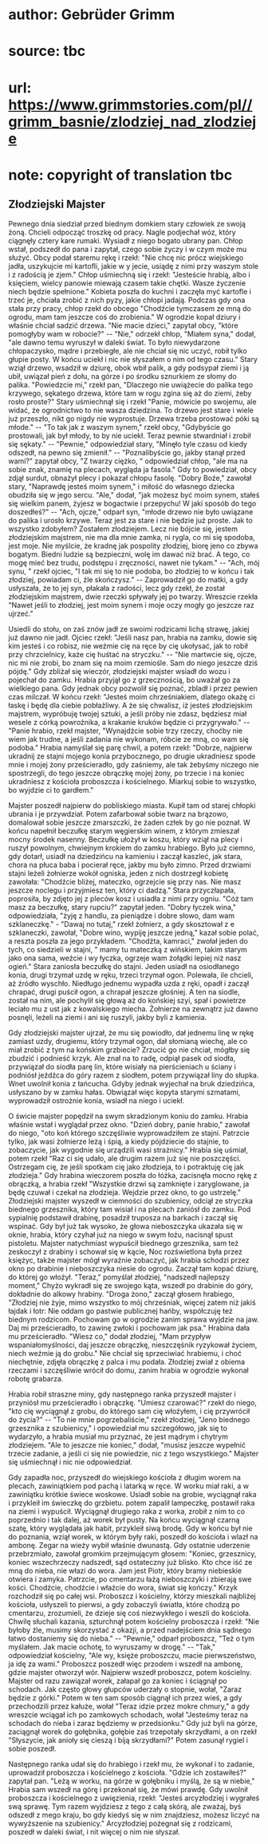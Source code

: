 # author: Gebrüder Grimm
# source: tbc
# url: https://www.grimmstories.com/pl//grimm_basnie/zlodziej_nad_zlodzieje
# note: copyright of translation tbc

## Złodziejski Majster 

Pewnego dnia siedział przed biednym domkiem stary człowiek ze swoją
żoną. Chcieli odpocząć troszkę od pracy. Nagle podjechał wóz, który
ciągnęły cztery kare rumaki. Wysiadł z niego bogato ubrany pan. Chłop
wstał, podszedł do pana i zapytał, czego sobie życzy i w czym może mu
służyć. Obcy podał staremu rękę i rzekł: "Nie chcę nic prócz wiejskiego
jadła, uszykujcie mi kartofli, jakie w y jecie, usiądę z nimi przy
waszym stole i z radością je zjem." Chłop uśmiechną się i rzekł:
"Jesteście hrabią, albo i księciem, wielcy panowie miewają czasem takie
chętki. Wasze życzenie niech będzie spełnione." Kobieta poszła do
kuchni i zaczęła myć kartofle i trzeć je, chciała zrobić z nich pyzy,
jakie chłopi jadają. Podczas gdy ona stała przy pracy, chłop rzekł do
obcego "Chodźcie tymczasem ze mną do ogrodu, mam tam jeszcze coś do
zrobienia." W ogrodzie kopał dziury i właśnie chciał sadzić drzewa.
"Nie macie dzieci," zapytał obcy, "które pomogłyby wam w robocie?"
-- "Nie," odrzekł chłop, "Miałem syna," dodał, "ale dawno temu
wyruszył w daleki świat. To było niewydarzone chłopaczysko, mądre i
przebiegłe, ale nie chciał się nic uczyć, robił tylko głupie posty. W
końcu uciekł i nic nie słyszałem o nim od tego czasu." Stary wziął
drzewo, wsadził w dziurę, obok wbił palik, a gdy podsypał ziemi i ją
ubił, uwiązał pień z dołu, na górze i po środku sznurkiem ze słomy do
palika. "Powiedzcie mi," rzekł pan, "Dlaczego nie uwiążecie do palika
tego krzywego, sękatego drzewa, które tam w rogu zgina się aż do ziemi,
żeby rosło proste?" Stary uśmiechnął się i rzekł "Panie, mówicie po
swojemu, ale widać, że ogrodnictwo to nie wasza dziedzina. To drzewo
jest stare i wiele już przeszło, nikt go nigdy nie wyprostuje. Drzewa
trzeba prostować póki są młode." -- "To tak jak z waszym synem,"
rzekł obcy, "Gdybyście go prostowali, jak był młody, to by nie uciekł.
Teraz pewnie stwardniał i zrobił się sękaty." -- "Pewnie,"
odpowiedział stary, "Minęło tyle czasu od kiedy odszedł, na pewno się
zmienił." -- "Poznalibyście go, jakby stanął przed wami?" zapytał
obcy, "Z twarzy ciężko, " odpowiedział chłop, "ale ma na sobie znak,
znamię na plecach, wygląda ja fasola." Gdy to powiedział, obcy zdjął
surdut, obnażył plecy i pokazał chłopu fasolę. "Dobry Boże," zawołał
stary, "Naprawdę jesteś moim synem," i miłość do własnego dziecka
obudziła się w jego sercu. "Ale," dodał, "jak możesz być moim synem,
stałeś się wielkim panem, żyjesz w bogactwie i przepychu! W jaki sposób
do tego doszedłeś?" -- "Ach, ojcze," odparł syn, "młode drzewo nie
było uwiązane do palika i urosło krzywe. Teraz jest za stare i nie
będzie już proste. Jak to wszystko zdobyłem? Zostałem złodziejem. Lecz
nie bójcie się, jestem złodziejskim majstrem, nie ma dla mnie zamka, ni
rygla, co mi się spodoba, jest moje. Nie myślcie, że kradnę jak
pospolity złodziej, biorę jeno co zbywa bogatym. Biedni ludzie są
bezpieczni, wolę im dawać niż brać. A tego, co mogę mieć bez trudu,
podstępu i zręczności, nawet nie tykam." -- "Ach, mój synu, " rzekł
ojciec, "I tak mi się to nie podoba, bo złodziej to w końcu i tak
złodziej, powiadam ci, źle skończysz." -- Zaprowadził go do matki, a
gdy usłyszała, że to jej syn, płakała z radości, lecz gdy rzekł, że
został złodziejskim majstrem, dwie rzeczki spływały jej po twarzy.
Wreszcie rzekła "Nawet jeśli to złodziej, jest moim synem i moje oczy
mogły go jeszcze raz ujrzeć."

Usiedli do stołu, on zaś znów jadł ze swoimi rodzicami lichą strawę,
jakiej już dawno nie jadł. Ojciec rzekł: "Jeśli nasz pan, hrabia na
zamku, dowie się kim jesteś i co robisz, nie weźmie cię na ręce by cię
ukołysać, jak to robił przy chrzcielnicy, każe cię huśtać na stryczku."
-- "Nie martwcie się, ojcze, nic mi nie zrobi, bo znam się na moim
rzemiośle. Sam do niego jeszcze dziś pójdę." Gdy zbliżał się wieczór,
złodziejski majster wsiadł do wozu i pojechał do zamku. Hrabia przyjął
go z grzecznością, bo uważał go za wielkiego pana. Gdy jednak obcy
pozwolił się poznać, zbladł i przez pewien czas milczał. W końcu rzekł:
"Jesteś moim chrześniakiem, dlatego okażę ci łaskę i będę dla ciebie
pobłażliwy. A że się chwalisz, iż jesteś złodziejskim majstrem,
wypróbuję twojej sztuki, a jeśli próby nie zdasz, będziesz miał wesele z
córką powroźnika, a krakanie kruków będzie ci przygrywało." -- "Panie
hrabio, rzekł majster, "Wynajdźcie sobie trzy rzeczy, choćby nie wiem
jak trudne, a jeśli zadania nie wykonam, róbcie ze mną, co wam się
podoba." Hrabia namyślał się parę chwil, a potem rzekł: "Dobrze,
najpierw ukradnij ze stajni mojego konia przybocznego, po drugie
ukradniesz spode mnie i mojej żony prześcieradło, gdy zaśniemy, ale tak
żebyśmy niczego nie spostrzegli, do tego jeszcze obrączkę mojej żony, po
trzecie i na koniec ukradniesz z kościoła proboszcza i kościelnego.
Miarkuj sobie to wszystko, bo wyjdzie ci to gardłem."

Majster poszedł najpierw do pobliskiego miasta. Kupił tam od starej
chłopki ubrania i je przywdział. Potem zafarbował sobie twarz na
brązowo, domalował sobie jeszcze zmarszczki, że żaden człek by go nie
poznał. W końcu napełnił beczułkę starym węgierskim winem, z którym
zmieszał mocny środek nasenny. Beczułkę ułożył w koszu, który wziął na
plecy i ruszył powolnym, chwiejnym krokiem do zamku hrabiego. Było już
ciemno, gdy dotarł, usiadł na dziedzińcu na kamieniu i zaczął kaszleć,
jak stara, chora na płuca baba i pocierał ręce, jakby mu było zimno.
Przed drzwiami stajni leżeli żołnierze wokół ogniska, jeden z nich
dostrzegł kobietę zawołała: "Chodźcie bliżej, mateczko, ogrzejcie się
przy nas. Nie masz jeszcze noclegu i przyjmiesz ten, który ci dadzą."
Stara przyczłapała, poprosiła, by zdjęto jej z pleców kosz i usiadła z
nimi przy ogniu. "Cóż tam masz za beczułkę, stary rupciu?" zapytał
jeden. "Dobry łyczek wina," odpowiedziała, "żyję z handlu, za
pieniądze i dobre słowo, dam wam szklaneczkę." - "Dawaj no tutaj,"
rzekł żołnierz, a gdy skosztował z e szklaneczki, zawołał, "Dobre wino,
wypiję jeszcze jedną," kazał sobie polać, a reszta poszła za jego
przykładem. "Chodźta, kamraci," zwołał jeden do tych, co siedzieli w
stajni, " mamy tu mateczką z wińskiem, takim starym jako ona sama,
weźcie i wy łyczka, ogrzeje wam żołądki lepiej niż nasz ogień." Stara
zaniosła beczułkę do stajni. Jeden usiadł na osiodłanego konia, drugi
trzymał uzdę w ręku, trzeci trzymał ogon. Polewała, ile chcieli, aż
źródło wyschło. Niedługo jednemu wypadła uzda z ręki, opadł i zaczął
chrapać, drugi puścił ogon, a chrapał jeszcze głośniej. A ten na siodle,
został na nim, ale pochylił się głową aż do końskiej szyi, spał i
powietrze leciało mu z ust jak z kowalskiego miecha. Żołnierze na
zewnątrz już dawno posnęli, leżeli na ziemi i ani się ruszyli, jakby
byli z kamienia.

Gdy złodziejski majster ujrzał, że mu się powiodło, dał jednemu linę w
rękę zamiast uzdy, drugiemu, który trzymał ogon, dał słomianą wiechę,
ale co miał zrobić z tym na końskim grzbiecie? Zrzucić go nie chciał,
mógłby się zbudzić i podnieść krzyk. Ale znał na to radę, odpiął pasek
od siodła, przywiązał do siodła parę lin, które wisiały na pierścieniach
u ściany i podniósł jeźdźca do góry razem z siodłem, potem przywiązał
liny do słupka. Wnet uwolnił konia z łańcucha. Gdyby jednak wyjechał na
bruk dziedzińca, usłyszano by w zamku hałas. Obwiązał więc kopyta
starymi szmatami, wyprowadził ostrożnie konia, wsiadł na niego i uciekł.

O świcie majster popędził na swym skradzionym koniu do zamku. Hrabia
właśnie wstał i wyglądał przez okno. "Dzień dobry, panie hrabio,"
zawołał do niego, "oto koń którego szczęśliwie wyprowadziłem ze stajni.
Patrzcie tylko, jak wasi żołnierze leżą i śpią, a kiedy pójdziecie do
stajnie, to zobaczycie, jak wygodnie się urządzili wasi strażnicy."
Hrabia się uśmiał, potem rzekł "Raz ci się udało, ale drugim razem już
się nie poszczęści. Ostrzegam cię, że jeśli spotkam cię jako złodzieja,
to i potraktuję cię jak złodzieja." Gdy hrabina wieczorem poszła do
łóżka, zacisnęła mocno rękę z obrączką, a hrabia rzekł "Wszystkie drzwi
są zamknięte i zaryglowane, ja będę czuwał i czekał na złodzieja.
Wejdzie przez okno, to go ustrzelę." Złodziejski majster wyszedł w
ciemności do szubienicy, odciął ze stryczka biednego grzesznika, który
tam wisiał i na plecach zaniósł do zamku. Pod sypialnię podstawił
drabinę, posadził truposza na barkach i zaczął się wspinać. Gdy był już
tak wysoko, że głowa nieboszczyka ukazała się w oknie, hrabia, który
czyhał już na niego w swym łożu, nacisnął spust pistoletu. Majster
natychmiast wypuścił biednego grzesznika, sam też zeskoczył z drabiny i
schował się w kącie, Noc rozświetlona była przez księżyc, także majster
mógł wyraźnie zobaczyć, jak hrabia schodzi przez okno po drabinie i
nieboszczyka niesie do ogrodu. Zaczął tam kopać dziurę, do której go
włożył. "Teraz," pomyślał złodziej, "nadszedł najlepszy moment,"
Chyżo wykradł się ze swojego kąta, wszedł po drabinie do góry, dokładnie
do alkowy hrabiny. "Droga żono," zaczął głosem hrabiego, "Złodziej
nie żyje, mimo wszystko to mój chrześniak, więcej zatem niż jakiś łajdak
i łotr: Nie oddam go pastwie publicznej hańby, współczuję też biednym
rodzicom. Pochowam go w ogrodzie zanim sprawa wyjdzie na jaw. Daj mi
prześcieradło, to zawinę zwłoki i pochowam jak psa." Hrabina dała mu
prześcieradło. "Wiesz co," dodał złodziej, "Mam przypływ
wspaniałomyślności, daj jeszcze obrączkę, nieszczęśnik ryzykował życiem,
niech weźmie ją do grobu." Nie chciał się sprzeciwiać hrabiemu, i choć
niechętnie, zdjęła obrączkę z palca i mu podała. Złodziej zwiał z obiema
rzeczami i szczęśliwie wrócił do domu, zanim hrabia w ogrodzie wykonał
robotę grabarza.

Hrabia robił straszne miny, gdy następnego ranka przyszedł majster i
przyniósł mu prześcieradło i obrączkę. "Umiesz czarować?" rzekł do
niego, "kto cię wyciągnął z grobu, do którego sam cię włożyłem, i cię
przywrócił do życia?" -- "To nie mnie pogrzebaliście," rzekł
złodziej, "Jeno biednego grzesznika z szubienicy," i opowiedział mu
szczegółowo, jak się to wydarzyło, a hrabia musiał mu przyznać, że jest
mądrym i chytrym złodziejem. "Ale to jeszcze nie koniec," dodał,
"musisz jeszcze wypełnić trzecie zadanie, a jeśli ci się nie powiedzie,
nic z tego wszystkiego." Majster się uśmiechnął i nic nie odpowiedział.

Gdy zapadła noc, przyszedł do wiejskiego kościoła z długim worem na
plecach, zawiniątkiem pod pachą i latarką w ręce. W worku miał raki, a w
zawiniątku krótkie świece woskowe. Usiadł sobie na grobie, wyciągnął
raka i przykleił im świeczkę do grzbietu. potem zapalił lampeczkę,
postawił raka na ziemi i wypuścił. Wyciągnął drugiego raka z worka,
zrobił z nim to co poprzednio i tak dalej, aż worek był pusty. Na końcu
wyciągnął czarną szatę, który wyglądała jak habit, przykleił siwą brodę.
Gdy w końcu był nie do poznania, wziął worek, w którym były raki,
poszedł do kościoła i wlazł na ambonę. Zegar na wieży wybił właśnie
dwunastą. Gdy ostatnie uderzenie przebrzmiało, zawołał gromkim
przejmującym głosem: "Koniec, grzesznicy, koniec wszechrzeczy nadszedł,
sąd ostateczny już blisko. Kto chce iść ze mną do nieba, nie włazi do
wora. Jam jest Piotr, który bramy niebieskie otwiera i zamyka. Patrzcie,
po cmentarzu łażą nieboszczyki i zbierają swe kości. Chodźcie, chodźcie
i właźcie do wora, świat się kończy." Krzyk rozchodził się po całej
wsi. Proboszcz i kościelny, którzy mieszkali najbliżej kościoła,
usłyszeli to pierwsi, a gdy zobaczyli światła, które chodzą po
cmentarzu, zrozumieli, że dzieje się coś niezwykłego i weszli do
kościoła. Chwilę słuchali kazania, szturchnął potem kościelny proboszcza
i rzekł: "Nie byłoby źle, musimy skorzystać z okazji, a przed
nadejściem dnia sądnego łatwo dostaniemy się do nieba." -- "Pewnie,"
odparł proboszcz, "Też o tym myślałem. Jak macie ochotę, to wyruszamy w
drogę." -- "Tak," odpowiedział kościelny, "Ale wy, księże
proboszczu, macie pierwszeństwo, ja idę za wami." Proboszcz poszedł
więc przodem i wszedł na ambonę, gdzie majster otworzył wór. Najpierw
wszedł proboszcz, potem kościelny. Majster od razu zawiązał worek,
załapał go za koniec i ściągnął po schodach. Jak często głowy głupców
uderzały o stopnie, wołał, "Zaraz będzie z górki." Potem w ten sam
sposób ciągnął ich przez wieś, a gdy przechodzili przez kałuże, wołał
"Teraz idzie przez mokre chmury," a gdy wreszcie wciągał ich po
zamkowych schodach, wołał "Jesteśmy teraz na schodach do nieba i zaraz
będziemy w przedsionku." Gdy już byli na górze, zaciągnął worek do
gołębnika, gołębie zaś trzepotały skrzydłami, a on rzekł "Słyszycie,
jak anioły się cieszą i biją skrzydłami?" Potem zasunął rygiel i sobie
poszedł.

Następnego ranka udał się do hrabiego i rzekł mu, że wykonał i to
zadanie, uprowadził proboszcza i kościelnego z kościoła. "Gdzie ich
zostawiłeś?" zapytał pan. "Leżą w worku, na górze w gołębniku i myślą,
że są w niebie," Hrabia sam wszedł na górę i przekonał się, że mówi
prawdę. Gdy uwolnił proboszcza i kościelnego z uwięzienia, rzekł:
"Jesteś arcyzłodziej i wygrałeś swą sprawę. Tym razem wyjdziesz z tego
z całą skórą, ale zważaj, byś odszedł z mego kraju, bo gdy kiedyś się w
nim znajdziesz, możesz liczyć na wywyższenie na szubienicy."
Arcyzłodziej pożegnał się z rodzicami, poszedł w daleki świat, i nit
więcej o nim nie słyszał.
